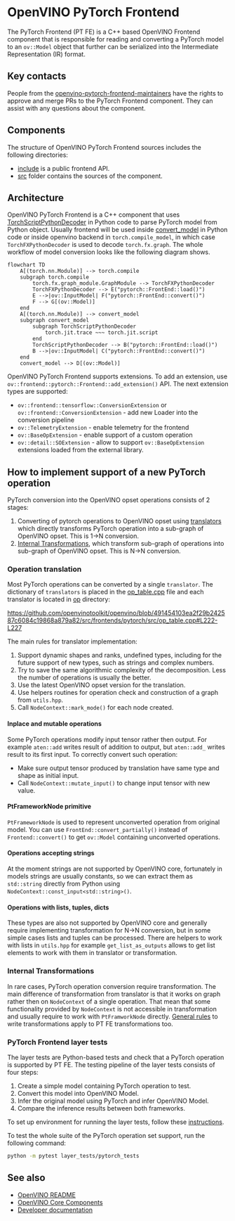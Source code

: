 # OpenVINO PyTorch Frontend

The PyTorch Frontend (PT FE) is a C++ based OpenVINO Frontend component that is
responsible for reading and converting a PyTorch model to an `ov::Model` object
that further can be serialized into the Intermediate Representation (IR) format.

## Key contacts

People from the [openvino-pytorch-frontend-maintainers](https://github.com/orgs/openvinotoolkit/teams/openvino-pytorch-frontend-maintainers)
have the rights to approve and merge PRs to the PyTorch Frontend component.
They can assist with any questions about the component.

## Components

The structure of OpenVINO PyTorch Frontend sources includes the following
directories:

* [include](./include) is a public frontend API.
* [src](./src/) folder contains the sources of the component.

## Architecture

OpenVINO PyTorch Frontend is a C++ component that uses [TorchScriptPythonDecoder](../../bindings/python/src/openvino/frontend/pytorch/ts_decoder.py)
in Python code to parse PyTorch model from Python object. Usually frontend will
be used inside [convert_model](../../../tools/ovc) in Python code or inside
openvino backend in `torch.compile_model`, in which case `TorchFXPythonDecoder`
is used to decode `torch.fx.graph`. The whole workflow of model conversion
looks like the following diagram shows.

```mermaid
flowchart TD
    A[(torch.nn.Module)] --> torch.compile
    subgraph torch.compile
        torch.fx.graph_module.GraphModule --> TorchFXPythonDecoder
        TorchFXPythonDecoder --> E("pytorch::FrontEnd::load()")
        E -->|ov::InputModel| F("pytorch::FrontEnd::convert()")
        F --> G[(ov::Model)]
    end
    A[(torch.nn.Module)] --> convert_model
    subgraph convert_model
        subgraph TorchScriptPythonDecoder
            torch.jit.trace ~~~ torch.jit.script
        end
        TorchScriptPythonDecoder --> B("pytorch::FrontEnd::load()")
        B -->|ov::InputModel| C("pytorch::FrontEnd::convert()")
    end
    convert_model --> D[(ov::Model)]
```

OpenVINO PyTorch Frontend supports extensions. To add an extension, use
`ov::frontend::pytorch::Frontend::add_extension()` API.
The next extension types are supported:

* `ov::frontend::tensorflow::ConversionExtension` or `ov::frontend::ConversionExtension` - add new Loader into the conversion pipeline
* `ov::TelemetryExtension` - enable telemetry for the frontend
* `ov::BaseOpExtension` - enable support of a custom operation
* `ov::detail::SOExtension` - allow to support `ov::BaseOpExtension` extensions loaded from the external library.

## How to implement support of a new PyTorch operation

PyTorch conversion into the OpenVINO opset operations consists of 2 stages:
1. Converting of pytorch operations to OpenVINO opset using [translators](./src/op/)
   which directly transforms PyTorch operation into a sub-graph of OpenVINO
   opset. This is 1->N conversion.
2. [Internal Transformations](./src/transforms), which transform sub-graph of
   operations into sub-graph of OpenVINO opset. This is N->N conversion.

### Operation translation

Most PyTorch operations can be converted by a single `translator`. The
dictionary of `translators` is placed in the [op_table.cpp](./src/op_table.cpp)
file and each translator is located in [op](../tensorflow_common/src/op/)
directory:

https://github.com/openvinotoolkit/openvino/blob/491454103ea2f29b242587c6084c19868a879a82/src/frontends/pytorch/src/op_table.cpp#L222-L227

The main rules for translator implementation:
1. Support dynamic shapes and ranks, undefined types, including for the future
   support of new types, such as strings and complex numbers.
2. Try to save the same algorithmic complexity of the decomposition. Less the
   number of operations is usually the better.
3. Use the latest OpenVINO opset version for the translation.
4. Use helpers routines for operation check and construction of a graph from `utils.hpp`.
5. Call `NodeContext::mark_mode()` for each node created.

#### Inplace and mutable operations

Some PyTorch operations modify input tensor rather then output. For example
`aten::add` writes result of addition to output, but `aten::add_` writes result
to its first input. To correctly convert such operation:
* Make sure output tensor produced by translation have same type and shape as initial input.
* Call `NodeContext::mutate_input()` to change input tensor with new value.

#### PtFrameworkNode primitive

`PtFrameworkNode` is used to represent unconverted operation from original
model. You can use `FrontEnd::convert_partially()` instead of `Frontend::convert()`
to get `ov::Model` containing unconverted operations.

#### Operations accepting strings

At the moment strings are not supported by OpenVINO core, fortunately in models
strings are usually constants, so we can extract them as `std::string` directly
from Python using `NodeContext::const_input<std::string>()`. 

#### Operations with lists, tuples, dicts

These types are also not supported by OpenVINO core and generally require
implementing transformation for N->N conversion, but in some simple cases lists
and tuples can be processed. There are helpers to work with lists in `utils.hpp`
for example `get_list_as_outputs` allows to get list elements to work with them
in translator or transformation.

### Internal Transformations

In rare cases, PyTorch operation conversion require transformation. The main
difference of transformation from translator is that it works on graph rather
then on `NodeContext` of a single operation. That mean that some functionality
provided by `NodeContext` is not accessible in transformation and usually
require to work with `PtFramworkNode` directly. [General rules](https://docs.openvino.ai/2023.1/openvino_docs_transformations.html)
to write transformations apply to PT FE transformations too.

### PyTorch Frontend layer tests

The layer tests are Python-based tests and check that a PyTorch operation is
supported by PT FE. The testing pipeline of the layer tests consists of four
steps:
1. Create a simple model containing PyTorch operation to test.
2. Convert this model into OpenVINO Model.
3. Infer the original model using PyTorch and infer OpenVINO Model.
4. Compare the inference results between both frameworks.

To set up environment for running the layer tests, follow these [instructions](../../../tests/layer_tests/README.md).

To test the whole suite of the PyTorch operation set support, run the following command:
```bash
python -m pytest layer_tests/pytorch_tests
```

## See also
 * [OpenVINO README](../../../README.md)
 * [OpenVINO Core Components](../../README.md)
 * [Developer documentation](../../../docs/dev/index.md)
